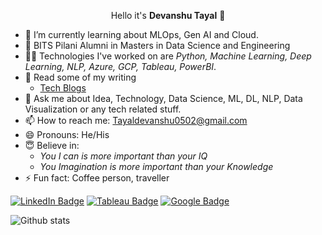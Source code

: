 <!---- 👋 Hi, I’m @Devanshu Tayal
- 🤗 I've recently learned Gen AI & GCP.
- 🌱 BITS Pilani Alumni in Masters in Data Science and Engineering
- 🤹🏻‍ Technologies I've worked on are *Python, Machine Learning, Deep Learning, NLP, Azure, GCP, Tableau, PowerBI*.
- 💞️ Looking to collaborate on different industry-standard projects based on Data Science
- 📫 How to reach me: -  tayaldevanshu0502@gmail.com
- ![image](https://user-images.githubusercontent.com/77142733/234189646-54ecb325-ef70-43c6-911f-6db7ac5aa0de.png) +91 63580-77569
- ![image](https://user-images.githubusercontent.com/77142733/234190756-2161b6cb-95b6-4a86-9891-c01c255fd04c.png) https://www.linkedin.com/in/er-devanshu-t-794a8a1b3/--->


<!---
Devanshu0502/Devanshu0502 is a ✨ special ✨ repository because its `README.md` (this file) appears on your GitHub profile.
You can click the Preview link to take a look at your changes.
--->



<p align="center">Hello it's <strong>Devanshu Tayal</strong> 👋</p>

- 🌱 I’m currently learning about MLOps, Gen AI and Cloud.
- 👀 BITS Pilani Alumni in Masters in Data Science and Engineering
- 🤹🏻‍ Technologies I've worked on are *Python, Machine Learning, Deep Learning, NLP, Azure, GCP, Tableau, PowerBI*.
- 📄 Read some of my writing
  - [Tech Blogs](https://medium.com/@tayaldevanshu0502/)
- 💬 Ask me about Idea, Technology, Data Science, ML, DL, NLP, Data Visualization or any tech related stuff.
- 📫 How to reach me: Tayaldevanshu0502@gmail.com
- 😄 Pronouns: He/His
- 😇 Believe in: 
  - *You I can is more important than your IQ* 
  - *You Imagination is more important than your Knowledge*
- ⚡ Fun fact: Coffee person, traveller

[![LinkedIn Badge](https://img.shields.io/badge/LinkedIn-Profile-informational?style=flat&logo=linkedin&logoColor=white&color=0D76A8)](https://www.linkedin.com/in/er-devanshu-t-794a8a1b3/)
[![Tableau Badge](https://img.shields.io/badge/Tableau-Profile-informational?style=flat&logo=Tableau&logoColor=white&color=0D76A8)](https://public.tableau.com/app/profile/devanshu.tayal/)
[![Google Badge](https://img.shields.io/badge/Google-Profile-informational?style=flat&logo=Google&logoColor=white&color=0D76A8)](https://www.cloudskillsboost.google/public_profiles/f219932c-3a71-4364-b2a3-e65c2d89e4f6/)
  
![Github stats](https://github-readme-stats.vercel.app/api?username=Devanshu0502&theme=radical)<br>
